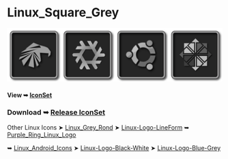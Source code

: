 # Linux_Square_Grey
 
<img src="Square_256/Garuda.png" alt="Github Project" style="width:25%;"><img src="Square_256/Nixos.png" alt="Github Project" style="width:25%;"><img src="Square_256/Ubuntu.png" alt="Github Project" style="width:25%;"><img src="Square_256/CentOS.png" alt="Github Project" style="width:25%;">
#### View ➥ [IconSet](https://github.com/chris1111/Linux_Square_Grey/blob/Master/View-Set.md)

### Download ➥ [Release IconSet](https://github.com/chris1111/Linux_Square_Grey/releases/tag/IconSet)

Other Linux Icons  ➤ [Linux_Grey_Rond](https://github.com/chris1111/Linux_Grey_Rond) ➤ [Linux-Logo-LineForm](https://github.com/chris1111/Linux-Logo-LineForm) ➥ [Purple_Ring_Linux_Logo](https://github.com/chris1111/Purple_Ring_Linux_Logo) 

➥ [Linux_Android_Icons](https://github.com/chris1111/Linux_Android_Icons) ➤ [Linux-Logo-Black-White](https://github.com/chris1111/Linux-Logo-Black-White) ➤ [Linux-Logo-Blue-Grey](https://github.com/chris1111/Linux-Logo-Blue-Grey)